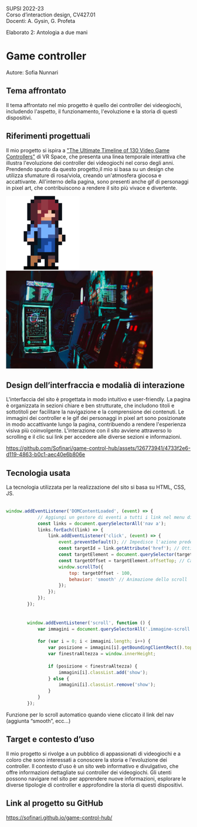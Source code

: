 SUPSI 2022-23  
Corso d’interaction design, CV427.01  
Docenti: A. Gysin, G. Profeta  

Elaborato 2: Antologia a due mani  

# Game controller
Autore: Sofia Nunnari  


## Tema affrontato
Il tema affrontato nel mio progetto è quello dei controller dei videogiochi, includendo l'aspetto, il funzionamento, l'evoluzione e la storia di questi dispositivi.


## Riferimenti progettuali
Il mio progetto si ispira a <a href="https://vr.space/the-ultimate-timeline-of-130-video-game-controllers/">"The Ultimate Timeline of 130 Video Game Controllers"</a> di VR Space, che presenta una linea temporale interattiva che illustra l'evoluzione dei controller dei videogiochi nel corso degli anni. Prendendo spunto da questo progetto,il mio si basa su un design che utilizza sfumature di rosa/viola, creando un'atmosfera giocosa e accattivante. All'interno della pagina, sono presenti anche gif di personaggi in pixel art, che contribuiscono a rendere il sito più vivace e divertente.


[<img src="doc/Blue.gif" width="200" alt="immagine del pacman">]()
[<img src="doc/1980.jpg" width="400" alt="immagine del pacman">]()



## Design dell’interfraccia e modalià di interazione
L'interfaccia del sito è progettata in modo intuitivo e user-friendly. La pagina è organizzata in sezioni chiare e ben strutturate, che includono titoli e sottotitoli per facilitare la navigazione e la comprensione dei contenuti. Le immagini dei controller e le gif dei personaggi in pixel art sono posizionate in modo accattivante lungo la pagina, contribuendo a rendere l'esperienza visiva più coinvolgente. L'interazione con il sito avviene attraverso lo scrolling e il clic sui link per accedere alle diverse sezioni e informazioni.



https://github.com/Sofinari/game-control-hub/assets/126773941/4733f2e6-d119-4863-b0c1-aec40e6b806e




## Tecnologia usata
La tecnologia utilizzata per la realizzazione del sito si basa su HTML, CSS, JS.


```JavaScript

window.addEventListener('DOMContentLoaded', (event) => {
			// Aggiungi un gestore di eventi a tutti i link nel menu di navigazione
			const links = document.querySelectorAll('nav a');
			links.forEach((link) => {
				link.addEventListener('click', (event) => {
					event.preventDefault(); // Impedisce l'azione predefinita del link
					const targetId = link.getAttribute('href'); // Ottieni l'attributo href del link
					const targetElement = document.querySelector(targetId); // Seleziona l'elemento di destinazione
					const targetOffset = targetElement.offsetTop; // Calcola l'offset dell'elemento di destinazione dalla parte superiore della pagina
					window.scrollTo({
						top: targetOffset - 100,
						behavior: 'smooth' // Animazione dello scroll
					});
				});
			});
		});


		window.addEventListener('scroll', function () {
			var immagini = document.querySelectorAll('.immagine-scroll');

			for (var i = 0; i < immagini.length; i++) {
				var posizione = immagini[i].getBoundingClientRect().top;
				var finestraAltezza = window.innerHeight;

				if (posizione < finestraAltezza) {
					immagini[i].classList.add('show');
				} else {
					immagini[i].classList.remove('show');
				}
			}
		});

```
Funzione per lo scroll automatico quando viene cliccato il link del nav
(aggiunta “smooth”, ecc...)


## Target e contesto d’uso
Il mio progetto si rivolge a un pubblico di appassionati di videogiochi e a coloro che sono interessati a conoscere la storia e l'evoluzione dei controller. Il contesto d'uso è un sito web informativo e divulgativo, che offre informazioni dettagliate sui controller dei videogiochi. Gli utenti possono navigare nel sito per apprendere nuove informazioni, esplorare le diverse tipologie di controller e approfondire la storia di questi dispositivi.


## Link al progetto su GitHub
<a href ="https://sofinari.github.io/game-control-hub/">https://sofinari.github.io/game-control-hub/</a>
